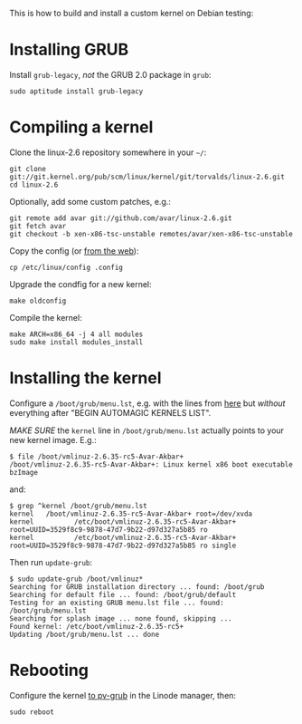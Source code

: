 This is how to build and install a custom kernel on Debian testing:

# Installing GRUB

Install `grub-legacy`, *not* the GRUB 2.0 package in `grub`:

    sudo aptitude install grub-legacy

# Compiling a kernel

Clone the linux-2.6 repository somewhere in your `~/`:

    git clone git://git.kernel.org/pub/scm/linux/kernel/git/torvalds/linux-2.6.git
    cd linux-2.6
    
Optionally, add some custom patches, e.g.:

    git remote add avar git://github.com/avar/linux-2.6.git
    git fetch avar
    git checkout -b xen-x86-tsc-unstable remotes/avar/xen-x86-tsc-unstable

Copy the config (or
[from the web](http://github.com/avar/linode-etc/tree/master/linux/)):

    cp /etc/linux/config .config
    
Upgrade the condfig for a new kernel:

    make oldconfig
 
Compile the kernel:
    
    make ARCH=x86_64 -j 4 all modules
    sudo make install modules_install

# Installing the kernel

Configure a `/boot/grub/menu.lst`, e.g. with the lines from
[here](http://github.com/avar/linode-etc/blob/master/boot/grub/menu.lst)
but *without* everything after "BEGIN AUTOMAGIC KERNELS LIST".

*MAKE SURE* the `kernel` line in `/boot/grub/menu.lst` actually points
 to your new kernel image. E.g.:
 
    $ file /boot/vmlinuz-2.6.35-rc5-Avar-Akbar+
    /boot/vmlinuz-2.6.35-rc5-Avar-Akbar+: Linux kernel x86 boot executable bzImage

and:

    $ grep ^kernel /boot/grub/menu.lst
    kernel   /boot/vmlinuz-2.6.35-rc5-Avar-Akbar+ root=/dev/xvda
    kernel          /etc/boot/vmlinuz-2.6.35-rc5-Avar-Akbar+ root=UUID=3529f8c9-9878-47d7-9b22-d97d327a5b85 ro 
    kernel          /etc/boot/vmlinuz-2.6.35-rc5-Avar-Akbar+ root=UUID=3529f8c9-9878-47d7-9b22-d97d327a5b85 ro single

Then run `update-grub`:

    $ sudo update-grub /boot/vmlinuz*
    Searching for GRUB installation directory ... found: /boot/grub
    Searching for default file ... found: /boot/grub/default
    Testing for an existing GRUB menu.lst file ... found: /boot/grub/menu.lst
    Searching for splash image ... none found, skipping ...
    Found kernel: /etc/boot/vmlinuz-2.6.35-rc5+
    Updating /boot/grub/menu.lst ... done

# Rebooting

Configure the kernel
[to pv-grub](http://library.linode.com/advanced/pv-grub-howto#setting_your_linode_to_use_pv_grub)
in the Linode manager, then:

    sudo reboot

